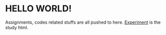 # HELLO WORLD!
Assignments, codes related stuffs are all pushed to here.
[Experiment](Research_Experiment/Experiment.html) is the study html.
